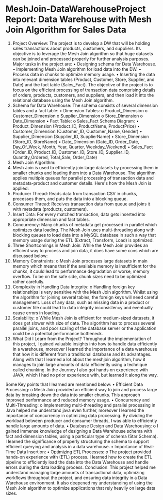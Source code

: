 # MeshJoin-DataWarehouseProject Report: Data Warehouse with Mesh Join Algorithm for Sales Data
1. Project Overview:
The project is to develop a DW that will be holding sales transactions about products, customers, and suppliers. Its objective is to leverage the Mesh Join algorithm so that huge datasets can be joined and processed properly for further analysis purposes. Major tasks in the project are:
•	Designing schema for Data Warehouse.
•	Implementing Mesh Join algorithm for load data into the DW.
•	Process data in chunks to optimize memory usage.
•	Inserting the data into relevant dimension tables (Product, Customer, Store, Supplier, and Date) and the fact table (Sales_Fact).
The objective of the project is to focus on the efficient processing of transaction data comprising details of orders, products, customers, and suppliers, and then load it into the relational database using the Mesh Join algorithm.
2. Schema for Data Warehouse:
The schema consists of several dimension tables and a fact table:
•	Dimension Tables:
o	Product_Dimension
o	Customer_Dimension
o	Supplier_Dimension
o	Store_Dimension
o	Date_Dimension
•	Fact Table:
o	Sales_Fact
Schema Diagram:
•	Product_Dimension (Product_ID, ProductName, ProductPrice)
•	Customer_Dimension (Customer_ID, Customer_Name, Gender)
•	Supplier_Dimension (Supplier_ID, SupplierName)
•	Store_Dimension (Store_ID, StoreName)
•	Date_Dimension (Date_ID, Order_Date, Day_Of_Week, Month, Year, Quarter, Weekday_Weekend)
•	Sales_Fact (Order_ID, Product_ID, Customer_ID, Store_ID, Supplier_ID, Quantity_Ordered, Total_Sale, Order_Date)
3. Mesh Join Algorithm:
1.	Mesh Join is used to efficiently join large datasets by processing them in smaller chunks and loading them into a Data Warehouse. The algorithm applies multiple queues for parallel processing of transaction data and metadata-product and customer details. Here's how the Mesh Join is applied:
2.	Producer Thread: Reads data from transaction CSV in chunks, processes them, and puts the data into a blocking queue.
3.	Consumer Thread: Receives transaction data from queue and joins it with metadata (products, customers).
4.	Insert Data: For every matched transaction, data gets inserted into appropriate dimension and fact tables.
5.	Concurrency: Many chunks of metadata get processed in parallel which optimizes data loading.
The Mesh Join uses multi-threading along with blocking queues to load data into a MySQL database in such a way that memory usage during the ETL (Extract, Transform, Load) is optimized.
4. Three Shortcomings in Mesh Join:
While the Mesh Join provides an efficient way to process and join data, it does have some cons which are discussed below:
1.	Memory Constraints:
o	Mesh Join processes large datasets in main memory which means that if the available memory is insufficient for the chunks, it could lead to performance degradation or worse, memory overflow. To be on the safe side, chunk sizes need to be optimized rather carefully.
2.	Complexity in Handling Data Integrity:
o	Handling foreign key relationships is very sensitive with the Mesh Join algorithm. Whilst using the algorithm for joining several tables, the foreign keys will need careful management. Loss of any data, such as missing data in a product or customer file could lead to data integrity inconsistency and eventually cause errors in loading.
3.	Scalability:
o	While Mesh Join is efficient for medium-sized datasets, it does get slower with size of data. The algorithm has to process several parallel joins, and poor scaling of the database server or the application could be a potential performance bottleneck.
5. What Did I Learn from the Project?
Throughout the implementation of this project, I gained valuable insights into how to handle data efficiently in a warehouse, moreover I learned the importance of a data warehouse that how it is different from a traditional database and its advantages.
Along with that I learned a lot about the meshjoin algorithm, how it manages to join large amounts of data efficiently using a technique called chunking. In the Journey I also got hands on experience with JAVA, which I had no prior experience with, but learned it along the way.



Some Key points that I learned are mentioned below:
•	Efficient Data Processing:
o	Mesh Join provided an efficient way to join and process large data by breaking down the data into smaller chunks. This approach improved performance and reduced memory usage.
•	Concurrency and Multi-Threading:
o	Implementing multi-threading and parallel processing in Java helped me understand java even further, moreover I learned the importance of concurrency in optimizing data processing. By dividing the workload between producer and consumer threads, I was able to efficiently handle large amounts of data.
•	Database Design and Data Warehousing:
o	I gained immense knowledge of designing a Data Warehouse schema with fact and dimension tables, using a particular type of schema (Star Schema). I learned the significance of properly structuring the schema to support efficient querying and analysis in a data warehouse.
•	Importance of Real-Time Data Insertion:
•	Optimizing ETL Processes:
o	The project provided hands-on experience with (ETL) process. I learned how to create the ETL pipeline to efficiently load the data into the Data Warehouse and handle errors during the data loading process.
Conclusion: This project helped me understand managing large amounts of transactional data, optimizing workflows throughout the project, and ensuring data integrity in a Data Warehouse environment. It also deepened my understanding of using the Mesh Join algorithm to optimize applications that rely heavily on large data sizes.

